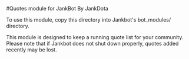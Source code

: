 #Quotes module for JankBot
By JankDota

To use this module, copy this directory into Jankbot's bot_modules/ directory.

This module is designed to keep a running quote list for your community. Please
note that if Jankbot does not shut down properly, quotes added recently may be
lost.